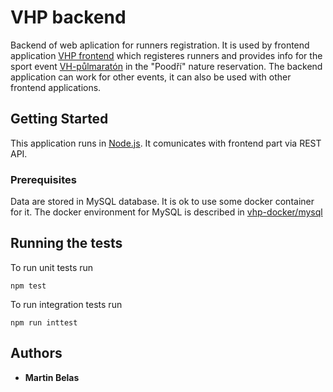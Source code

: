 # VHP backend

Backend of web aplication for runners registration. 
It is used by frontend application [VHP frontend](https://github.com/MartinBelas/vhp-frontend) which registeres runners and provides info for the sport event [VH-půlmaratón](http://www.vh-pulmaraton.cz/) in the "Poodří" nature reservation.
The backend application can work for other events, it can also be used with other frontend applications.

## Getting Started

This application runs in [Node.js](https://nodejs.org/). It comunicates with frontend part via REST API.

### Prerequisites

Data are stored in MySQL database.
It is ok to use some docker container for it. The docker environment for MySQL is described in [vhp-docker/mysql](https://github.com/MartinBelas/vhp-docker/tree/master/mysql)


## Running the tests

To run unit tests run
```
npm test
```

To run integration tests run
```
npm run inttest
```

## Authors

* **Martin Belas**

